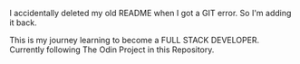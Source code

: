 I accidentally deleted my old README when I got a GIT error. So I'm adding it back.

This is my journey learning to become a FULL STACK DEVELOPER. Currently following The Odin Project in this Repository.
